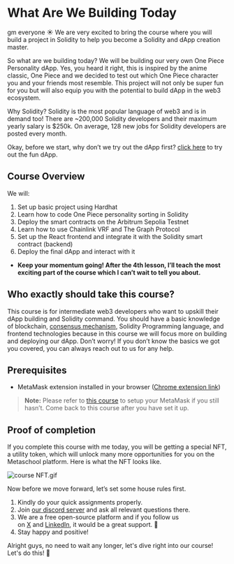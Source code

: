 # What Are We Building Today

gm everyone ☀️ We are very excited to bring the course where you will build a project in Solidity to help you become a Solidity and dApp creation master.

So what are we building today? We will be building our very own One Piece Personality dApp. Yes, you heard it right, this is inspired by the anime classic, One Piece and we decided to test out which One Piece character you and your friends most resemble. This project will not only be super fun for you but will also equip you with the potential to build dApp in the web3 ecosystem.

Why Solidity? Solidity is the most popular language of web3 and is in demand too! There are ~200,000 Solidity developers and their maximum yearly salary is $250k. On average, 128 new jobs for Solidity developers are posted every month. 

Okay, before we start, why don’t we try out the dApp first? [click here](https://onepiece-dapp.vercel.app/) to try out the fun dApp.

## Course Overview

We will:

1. Set up basic project using Hardhat
2. Learn how to code One Piece personality sorting in Solidity
3. Deploy the smart contracts on the Arbitrum Sepolia Testnet
4. Learn how to use Chainlink VRF and The Graph Protocol
5. Set up the React frontend and integrate it with the Solidity smart contract (backend)
6. Deploy the final dApp and interact with it

- **Keep your momentum going! After the 4th lesson, I’ll teach the most exciting part of the course which I can’t wait to tell you about.**

## Who exactly should take this course?

This course is for intermediate web3 developers who want to upskill their dApp building and Solidity command. You should have a basic knowledge of blockchain, [consensus mechanism](https://metaschool.so/articles/consensus-mechanism-meaning/), Solidity Programming language, and frontend technologies because in this course we will focus more on building and deploying our dApp. Don’t worry! If you don’t know the basics we got you covered, you can always reach out to us for any help.

## Prerequisites

- MetaMask extension installed in your browser ([Chrome extension link](https://chrome.google.com/webstore/detail/metamask/nkbihfbeogaeaoehlefnkodbefgpgknn))

> **Note:** Please refer to [this course](https://metaschool.so/courses/understand-and-setup-metamask-account) to setup your MetaMask if you still hasn’t. Come back to this course after you have set it up.
> 

## Proof of completion

If you complete this course with me today, you will be getting a special NFT, a utility token, which will unlock many more opportunities for you on the Metaschool platform. Here is what the NFT looks like.

![course NFT.gif](https://github.com/0xmetaschool/Learning-Projects/blob/main/assests_for_all/one-piece-dapp/What%20Are%20We%20Building%20Today/course_NFT.gif?raw=true)

Now before we move forward, let’s set some house rules first.

1. Kindly do your quick assignments properly.
2. Join [our discord server](https://discord.gg/vbVMUwXWgc) and ask all relevant questions there.
3. We are a free open-source platform and if you follow us on [X](https://bit.ly/airbnb-dapp-fuel-twitter) and [LinkedIn](https://bit.ly/airbnb-dapp-fuel-linkedin), it would be a great support. 🫣
4. Stay happy and positive!

Alright guys, no need to wait any longer, let's dive right into our course! Let's do this! 🙌